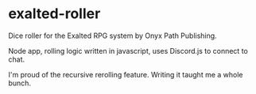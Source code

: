 # exalted-roller
Dice roller for the Exalted RPG system by Onyx Path Publishing.

Node app, rolling logic written in javascript, uses Discord.js to connect to chat.

I'm proud of the recursive rerolling feature. Writing it taught me a whole bunch.
